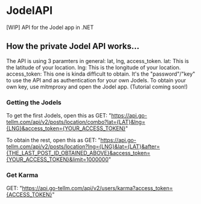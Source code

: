 # JodelAPI
[WIP] API for the Jodel app in .NET

## How the private Jodel API works...

The API is using 3 paramters in general: lat, lng, access_token.
lat: This is the latitude of your location.
lng: This is the longitude of your location.
access_token: This one is kinda difficult to obtain. It's the "password"/"key" to use the API and as authentication for your own Jodels. To obtain your own key, use mitmproxy and open the Jodel app. (Tutorial coming soon!)


### Getting the Jodels

To get the first Jodels, open this as GET: "https://api.go-tellm.com/api/v2/posts/location/combo?lat={LAT}&lng={LNG}&access_token={YOUR_ACCESS_TOKEN}"

To obtain the rest, open this as GET:
"https://api.go-tellm.com/api/v2/posts/location?lng={LNG}&lat={LAT}&after={THE_LAST_POST_ID_OBTAINED_ABOVE}&access_token={YOUR_ACCESS_TOKEN}&limit=1000000"


### Get Karma

GET: "https://api.go-tellm.com/api/v2/users/karma?access_token={ACCESS_TOKEN}"
